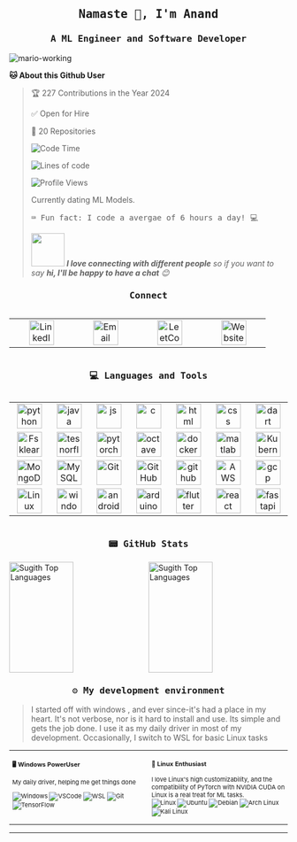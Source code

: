 
<h2 align="center"><samp>Namaste 🙏, I'm Anand</samp></h2>
<h3 align="center"><samp>A ML Engineer and Software Developer</samp> </h3>

![mario-working](https://github.com/user-attachments/assets/f588a9ab-d534-4489-a0d6-259d7aa47784)


**🐱 About this Github User** 

> 🏆 227 Contributions in the Year 2024
 > 
> ✅ Open for Hire
 > 
> 📜 20 Repositories 
 > 
> ![Code Time](http://img.shields.io/badge/Code%20Time-2%2C305%20hrs-blue)
 > 
> ![Lines of code](https://img.shields.io/badge/From%20Hello%20World%20I%27ve%20Written-23%20K%20lines%20of%20code-blue)
 > 
> ![Profile Views](http://img.shields.io/badge/Profile%20Views-389-blue)
 >
> Currently dating ML Models.
 > 
> <samp>⌨️ Fun fact: I code a avergae of 6 hours a day! 💻</samp>
 >
> <img src="https://media.giphy.com/media/LnQjpWaON8nhr21vNW/giphy.gif" width="60"> <em><b>I love connecting with different people</b> so if you want to say <b>hi, I'll be happy to have a chat</b> 😊</em>


<h3 align="center"><samp>Connect</samp></h3>
<div style="display: flex; align-items: flex-start; align: center">
  <table align="center">
    <tr>
      <td align="center" width="100">
        <a href="https://www.linkedin.com/in/anandrajam/" target="_blank">
          <img src="https://skillicons.dev/icons?i=linkedin" alt="LinkedIn" width="45" height="45" />
        </a>
      </td>
      <td align="center" width="100">
        <a href="mailto:anandrmq@gmail.com" target="_blank">
          <img src="https://skillicons.dev/icons?i=gmail" alt="Email" width="45" height="45" />
        </a>
      </td>
      <td align="center" width="100">
        <a href="https://leetcode.com/u/Anand_rm/" target="_blank">
          <img src="https://raw.githubusercontent.com/rahuldkjain/github-profile-readme-generator/master/src/images/icons/Social/leet-code.svg" alt="LeetCode" width="45" height="45" />
        </a>
      </td>
      <td align="center" width="100">
        <a href="https://www.anandrm.online" target="_blank">
          <img src="https://skillicons.dev/icons?i=devto" alt="Website" width="45" height="45" />
        </a>
      </td>
    </tr>
  </table>
  <br><br>
</div>





<h3 align="center"><samp>💻 Languages and Tools</samp></h3>
<div style="display: flex; align-items: flex-start; align: center">
  <table align="center">
    <tr>
      <td align="center" width="100">
        <a href="#flutter">
          <img src="https://skillicons.dev/icons?i=python" alt="python" width="45" height="45" />
        </a>
      </td>
      <td align="center" width="100">
        <img src="https://skillicons.dev/icons?i=java" alt="java" width="45" height="45" />
      </td>
      <td align="center" width="100">
        <img src="https://skillicons.dev/icons?i=javascript" alt="js" width="45" height="45" />
      </td>
      <td align="center" width="100">
        <img src="https://skillicons.dev/icons?i=c" alt="c" width="45" height="45" />
      </td>
      <td align="center" width="100">
        <img src="https://skillicons.dev/icons?i=html" alt="html" width="45" height="45" />
      </td>
      <td align="center" width="100">
        <img src="https://skillicons.dev/icons?i=css" alt="css" width="45" height="45" />
      </td>
      <td align="center" width="100">
        <img src="https://skillicons.dev/icons?i=dart" alt="dart" width="45" height="45" />
      </td>
    </tr>
    <tr>
      <td align="center" width="100">
        <a href="#flutter">
          <img src="https://skillicons.dev/icons?i=sklearn" alt="Fsklearn" width="45" height="45" />
        </a>
      </td>
      <td align="center" width="100">
        <img src="https://skillicons.dev/icons?i=tensorflow" alt="tesnorflow" width="45" height="45" />
      </td>
      <td align="center" width="100">
        <img src="https://skillicons.dev/icons?i=pytorch" alt="pytorch" width="45" height="45" />
      </td>
      <td align="center" width="100">
        <img src="https://skillicons.dev/icons?i=octave" alt="octave" width="45" height="45" />
      </td>
      <td align="center" width="100">
        <img src="https://skillicons.dev/icons?i=docker" alt="docker" width="45" height="45" />
      </td>
      <td align="center" width="100">
        <img src="https://skillicons.dev/icons?i=matlab" alt="matlab" width="45" height="45" />
      </td>
      <td align="center" width="100">
        <img src="https://skillicons.dev/icons?i=kubernetes" alt="Kubernetes" width="45" height="45" />
      </td>
    </tr>
    <tr>
      <td align="center" width="100">
        <img src="https://skillicons.dev/icons?i=mongodb" alt="MongoDB" width="45" height="45" />
      </td>
      <td align="center" width="100">
        <img src="https://skillicons.dev/icons?i=mysql" alt="MySQL" width="45" height="45" />
      </td>
      <td align="center" width="100">
        <img src="https://skillicons.dev/icons?i=firebase" alt="Git" width="45" height="45" />
      </td>
      <td align="center" width="100">
        <img src="https://skillicons.dev/icons?i=git" alt="GitHub" width="45" height="45" />
      </td>
      <td align="center" width="100">
        <img src="https://skillicons.dev/icons?i=github" alt="github" width="45" height="45" />
      </td>
      <td align="center" width="100">
        <img src="https://skillicons.dev/icons?i=aws" alt="AWS" width="45" height="45" />
      </td>
      <td align="center" width="100">
        <img src="https://skillicons.dev/icons?i=gcp" alt="gcp" width="45" height="45" />
      </td>
    </tr>
    <tr>
      <td align="center" width="100">
        <img src="https://skillicons.dev/icons?i=linux" alt="Linux" width="45" height="45" />
      </td>
      <td align="center" width="100">
        <img src="https://skillicons.dev/icons?i=windows" alt="windows" width="45" height="45" />
      </td>
      <td align="center" width="100">
        <img src="https://skillicons.dev/icons?i=androidstudio" alt="android studio" width="45" height="45" />
      </td>
      <td align="center" width="100">
        <img src="https://skillicons.dev/icons?i=arduino" alt="arduino" width="45" height="45" />
      </td>
      <td align="center" width="100">
        <img src="https://skillicons.dev/icons?i=flutter" alt="flutter" width="45" height="45" />
      </td>
      <td align="center" width="100">
        <img src="https://skillicons.dev/icons?i=react" alt="react" width="45" height="45" />
      </td>
      <td align="center" width="100">
        <img src="https://skillicons.dev/icons?i=fastapi" alt="fastapi" width="45" height="45" />
      </td>
    </tr>
  </table>
  <br><br>
</div>


<h3 align="center"><samp>📟 GitHub Stats</samp></h3>
<div style="display: flex; justify-content: space-between; align-items: stretch;">
  <img src="https://github-readme-stats.vercel.app/api?username=anandrajam&show_icons=true&locale=en&layout=compact&theme=transparent" alt="Sugith Top Languages" width="48%" height="200" style="object-fit: cover;"/>
  <img src="https://github-readme-stats.vercel.app/api/top-langs?username=anandrajam&show_icons=true&locale=en&layout=compact&theme=transparent" alt="Sugith Top Languages" width="48%" height="200" style="object-fit: cover;"/>
 <br><br>
  <br><br>
  <br><br>
</div>



<h3 align="center"><samp>⚙️ My development environment</samp></h3>

> I started off with windows , and ever since-it's had a place in my heart. It's not verbose, nor is it hard to install and use. Its simple and gets the job done. I use it as my daily driver in most of my development. Occasionally, I switch to WSL for basic Linux tasks
<div class="table-devenvironment">
  <table style="font-size: 11px">
  <tr>
  <td valign="top" width="50%">

#### 🖥️ Windows PowerUser

My daily driver, helping me get things done

![Windows](https://img.shields.io/badge/-Windows-0078D6?style=flat&logo=windows&logoColor=white)
![VSCode](https://img.shields.io/badge/-Visual%20Studio%20Code-007ACC?style=flat&logo=visual-studio-code&logoColor=white)
![WSL](https://img.shields.io/badge/-WSL-0D1117?style=flat&logo=windows-subsystem-for-linux&logoColor=FCC624)
![Git](https://img.shields.io/badge/-Git-F05032?style=flat&logo=git&logoColor=white)
![TensorFlow](https://img.shields.io/badge/-TensorFlow-FF6F00?style=flat&logo=tensorflow&logoColor=white)


  </td>
  <td valign="top" width="50%">

#### 🐧 Linux Enthusiast

I love Linux's high customizability, and the compatibility of PyTorch with NVIDIA CUDA on Linux is a real treat for ML tasks.   
![Linux](https://img.shields.io/badge/-Linux-000000?style=flat&logo=linux&logoColor=FCC624)
![Ubuntu](https://img.shields.io/badge/-Ubuntu-E95420?style=flat&logo=ubuntu&logoColor=white)
![Debian](https://img.shields.io/badge/-Debian-A81D33?style=flat&logo=debian&logoColor=white)
![Arch Linux](https://img.shields.io/badge/-Arch%20Linux-1793D1?style=flat&logo=arch-linux&logoColor=white)
![Kali Linux](https://img.shields.io/badge/-Kali%20Linux-557C94?style=flat&logo=kali-linux&logoColor=white)

  </td>
  </tr>
  </table>
</div>

---



